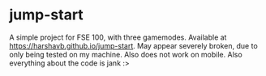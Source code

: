 # jump-start
A simple project for FSE 100, with three gamemodes. Available at https://harshavb.github.io/jump-start. May appear severely broken, due to only being tested on my machine. Also does not work on mobile. Also everything about the code is jank :>
